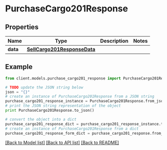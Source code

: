 # PurchaseCargo201Response



## Properties

Name | Type | Description | Notes
------------ | ------------- | ------------- | -------------
**data** | [**SellCargo201ResponseData**](SellCargo201ResponseData.md) |  | 

## Example

```python
from client.models.purchase_cargo201_response import PurchaseCargo201Response

# TODO update the JSON string below
json = "{}"
# create an instance of PurchaseCargo201Response from a JSON string
purchase_cargo201_response_instance = PurchaseCargo201Response.from_json(json)
# print the JSON string representation of the object
print PurchaseCargo201Response.to_json()

# convert the object into a dict
purchase_cargo201_response_dict = purchase_cargo201_response_instance.to_dict()
# create an instance of PurchaseCargo201Response from a dict
purchase_cargo201_response_form_dict = purchase_cargo201_response.from_dict(purchase_cargo201_response_dict)
```
[[Back to Model list]](../README.md#documentation-for-models) [[Back to API list]](../README.md#documentation-for-api-endpoints) [[Back to README]](../README.md)


